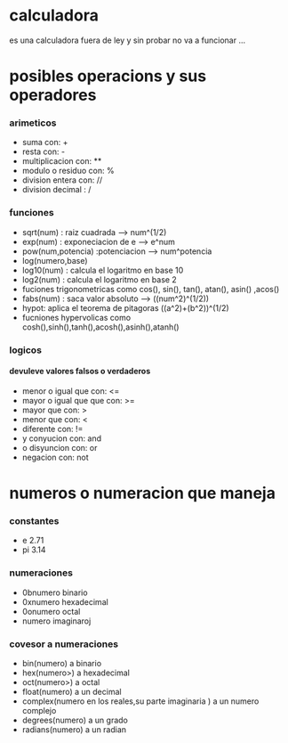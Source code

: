 # calculadora

es una calculadora fuera de ley y sin probar no va a funcionar ...

# posibles operacions y sus operadores 
### arimeticos
* suma con: +
* resta con: -
* multiplicacion con: **
* modulo o residuo con: %
* division entera con: //
* division decimal : /
### funciones
* sqrt(num) : raiz cuadrada --> num^(1/2) 
* exp(num) : exponeciacion de e --> e^num
* pow(num,potencia) :potenciacion --> num^potencia 
* log(numero,base)
* log10(num) : calcula el logaritmo en base 10
* log2(num) : calcula el logaritmo en base 2
* fuciones trigonometricas como cos(), sin(), tan(), atan(), asin() ,acos()
* fabs(num) : saca valor absoluto --> ((num^2)^(1/2)) 
* hypot: aplica el teorema de pitagoras ((a^2)+(b^2))^(1/2)
* fucniones hypervolicas como cosh(),sinh(),tanh(),acosh(),asinh(),atanh()
### logicos 
#### devuleve valores falsos o verdaderos
* menor o igual que con: <=
* mayor o igual que que con: >=
* mayor que con: >
* menor que con: <
* diferente con: !=
* y conyucion con: and
* o disyuncion con: or
* negacion con: not
# numeros o numeracion que maneja
### constantes
* e 2.71
* pi 3.14
### numeraciones 
* 0bnumero binario
* 0xnumero hexadecimal
* 0onumero octal
* numero imaginaroj
### covesor a numeraciones
* bin(numero) a binario
* hex(numero>) a hexadecimal
* oct(numero>) a octal
* float(numero) a un decimal
* complex(numero en  los reales,su parte imaginaria  ) a un numero complejo
* degrees(numero) a un grado 
* radians(numero) a un radian 
